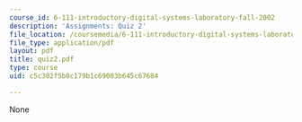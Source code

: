 ```yaml
---
course_id: 6-111-introductory-digital-systems-laboratory-fall-2002
description: 'Assignments: Quiz 2'
file_location: /coursemedia/6-111-introductory-digital-systems-laboratory-fall-2002/c5c302f5b0c179b1c69003b645c67684_quiz2.pdf
file_type: application/pdf
layout: pdf
title: quiz2.pdf
type: course
uid: c5c302f5b0c179b1c69003b645c67684

---
```

None